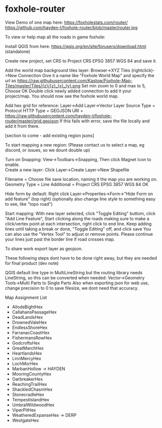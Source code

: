 # foxhole-router

View Demo of one map here: https://foxholestats.com/router/
https://github.com/hayden-t/foxhole-router/blob/master/router.jpg

To view or help map all the roads in game foxhole:

Install QGIS from here: https://qgis.org/en/site/forusers/download.html (standalone)

Create new project, set CRS to Project CRS EPSG 3857 WGS 84 and save it.

Add the world map background tiles layer: 
  Browser->XYZ Tiles (rightclick)->New Connection
  Give it a name like "Foxhole World Map" and specify the url as 
  https://raw.githubusercontent.com/Kastow/Foxhole-Map-Tiles/master/Tiles/{z}/{z}_{x}_{y}.png
  Set min zoom to 0 and max to 5, Choose OK
  Double click newly added connection to add it your project/map. You should now see the foxhole world map.

Add hex grid for reference:
  Layer->Add Layer->Vector Layer
  Source Type = Protocol HTTP
  Type = GEOJSON
  URI = https://raw.githubusercontent.com/hayden-t/foxhole-router/master/grid.geojson
 If this fails with error, save the file locally and add it from there.
  
  [section to come - add existing region jsons]
  
  To start mapping a new region: (Please contact us to select a map, eg discord, or issues, so we dount double up)
  
  Turn on Snapping:
    View->Toolbars->Snapping, Then click Magnet Icon to enable.  
  Create a new layer:
    Click Layer->Create Layer->New Shapefile
    
   Filename = Choose file save location, naming it the map you are working on.
   Geometry Type = Line
   Additional = Project CRS EPSG 3857 WGS 84
   OK
   
 Hide form by default: Right click Layer->Properties->Form->"Hide Form on add feature" (top right)
 (optionally also change line style to something easy to see, like "topo road"}

  Start mapping:
    With new layer selected, click "Toggle Editing" buttom, click "Add Line Feature",
    Start clicking along the roads making sure to make a click/vertex point at each intersection, right click to end line.
    Keep adding lines until taking a break or done, "Toggle Editing" off, and click save
    You can also use the "Vertex Tool" to adjust or remove points.
    Please continue your lines just past the border line if road crosses map.
   
   To share work export layer as geojson. 
   
   These following steps dont have to be done right away, but they are needed for final product (dev note)
   
   QGIS default line type in MultiLineString but the routing library needs LineString, so this can be converted when needed: Vector->Geometry Tools->Multi Parts to Single Parts
   Also when exporting json for web use, change precision to 0 to save filesize, we dont need that accuracy.
    
Map Assignment List
 * AllodsBightHex
 * CallahansPassageHex
 * DeadLandsHex
 * DrownedValeHex
 * EndlessShoreHex
 * FarranacCoastHex
 * FishermansRowHex
 * GodcroftsHex		
 * GreatMarchHex
 * HeartlandsHex
 * LinnMercyHex
 * LochMorHex
 * MarbanHollow -> HAYDEN
 * MooringCountyHex
 * OarbreakerHex
 * ReachingTrailHex
 * ShackledChasmHex
 * StonecradleHex
 * TempestIslandHex
 * UmbralWildwoodHex
 * ViperPitHex
 * WeatheredExpanseHex -> DERP
 * WestgateHex
